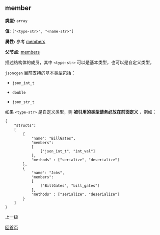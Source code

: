 member
----------

**类型:** `array`

**值:** `["<type-str>", "<name-str>"]`

**属性:** 参考 [members](members.md)

**父节点:** [members](members.md)

描述结构体的成员，其中 `<type-str>` 可以是基本类型，也可以是自定义类型。

`jsoncgen` 目前支持的基本类型包括：

- `json_int_t`

- `double`

- `json_str_t`

如果 `<type-str>` 是自定义类型，则 **被引用的类型请务必放在前面定义** ，例如：

    {
	    "structs": 
        [
	        {
	            "name": "BillGates",
	            "members":
                [
	                ["json_int_t", "int_val"]
	            ],
	            "methods" : ["serialize", "deserialize"]
	        },
            {
	            "name": "Jobs",
	            "members":
                [
	                ["BillGates", "bill_gates"]
	            ],
	            "methods" : ["serialize", "deserialize"]
	        }
	    ]
	}

[上一级](../jsoncgen.md)

[回首页](../../index.md)